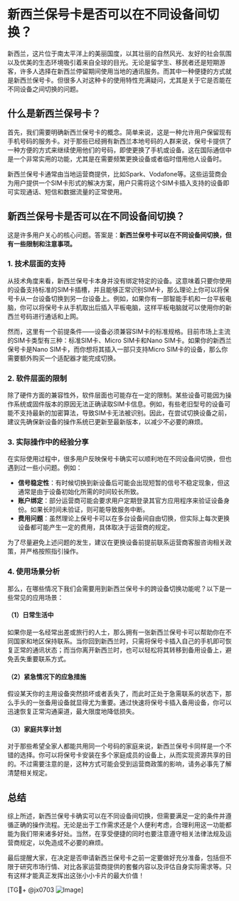 # 新西兰保号卡是否可以在不同设备间切换？

新西兰，这片位于南太平洋上的美丽国度，以其壮丽的自然风光、友好的社会氛围以及优美的生态环境吸引着来自全球的目光。无论是留学生、移民者还是短期游客，许多人选择在新西兰停留期间使用当地的通讯服务。而其中一种便捷的方式就是新西兰保号卡。但很多人对这种卡的使用特性充满疑问，尤其是关于它是否能在不同设备之间切换的问题。

## 什么是新西兰保号卡？

首先，我们需要明确新西兰保号卡的概念。简单来说，这是一种允许用户保留现有手机号码的服务卡。对于那些已经拥有新西兰本地号码的人群来说，保号卡提供了一种方便的方式来继续使用他们的号码，即使更换了手机或设备。这在国际通信中是一个非常实用的功能，尤其是在需要频繁更换设备或者临时借用他人设备时。

新西兰保号卡通常由当地运营商提供，比如Spark、Vodafone等。这些运营商会为用户提供一个SIM卡形式的解决方案，用户只需将这个SIM卡插入支持的设备即可实现通话、短信和数据流量的正常使用。

## 新西兰保号卡是否可以在不同设备间切换？

这是许多用户关心的核心问题。答案是：**新西兰保号卡可以在不同设备间切换，但有一些限制和注意事项。**

### 1. 技术层面的支持

从技术角度来看，新西兰保号卡本身并没有绑定特定的设备。这意味着只要你使用的设备支持标准的SIM卡插槽，并且能够正常识别SIM卡，那么理论上你可以将保号卡从一台设备切换到另一台设备上。例如，如果你有一部智能手机和一台平板电脑，你可以将保号卡从手机取出后插入平板电脑，这样平板电脑就可以使用你的新西兰号码进行通话和上网。

然而，这里有一个前提条件——设备必须兼容SIM卡的标准规格。目前市场上主流的SIM卡类型有三种：标准SIM卡、Micro SIM卡和Nano SIM卡。如果你的新西兰保号卡是Nano SIM卡，而你想将其插入一部只支持Micro SIM卡的设备，那么你需要额外购买一个适配器才能完成切换。

### 2. 软件层面的限制

除了硬件方面的兼容性外，软件层面也可能存在一定的限制。某些设备可能因为操作系统或固件版本的原因无法正确读取SIM卡信息。例如，有些老旧型号的设备可能不支持最新的加密算法，导致SIM卡无法被识别。因此，在尝试切换设备之前，建议先确保新设备的操作系统已更新至最新版本，以减少不必要的麻烦。

### 3. 实际操作中的经验分享

在实际使用过程中，很多用户反映保号卡确实可以顺利地在不同设备间切换，但也遇到过一些小问题。例如：

- **信号稳定性**：有时候切换到新设备后可能会出现短暂的信号不稳定现象，但这通常是由于设备初始化所需的时间较长所致。
- **账户绑定**：部分运营商可能会要求用户定期登录其官方应用程序来验证设备身份。如果长时间未验证，则可能导致服务中断。
- **费用问题**：虽然理论上保号卡可以在多台设备间自由切换，但实际上每次更换设备都可能产生一定的费用，具体取决于运营商的规定。

为了尽量避免上述问题的发生，建议在更换设备前提前联系运营商客服咨询相关政策，并严格按照指引操作。

### 4. 使用场景分析

那么，在哪些情况下我们会需要用到新西兰保号卡的跨设备切换功能呢？以下是一些常见的应用场景：

#### （1）日常生活中
如果你是一名经常出差或旅行的人士，那么拥有一张新西兰保号卡可以帮助你在不同国家和地区保持联系。当你回到新西兰时，只需将保号卡插入自己的手机即可恢复正常的通讯状态；而当你离开新西兰时，也可以轻松将其转移到备用设备上，避免丢失重要联系方式。

#### （2）紧急情况下的应急措施
假设某天你的主用设备突然损坏或者丢失了，而此时正处于急需联系的状态下，那么手头的一张备用设备就显得尤为重要。通过快速将保号卡插入备用设备，你可以迅速恢复正常沟通渠道，最大限度地降低损失。

#### （3）家庭共享计划
对于那些希望全家人都能共用同一个号码的家庭来说，新西兰保号卡同样是一个不错的选择。你可以将保号卡安装在多个家庭成员的设备上，从而实现资源共享的目的。不过需要注意的是，这种方式可能会受到运营商政策的影响，请务必事先了解清楚相关规定。

## 总结

综上所述，新西兰保号卡确实可以在不同设备间切换，但需要满足一定的条件并遵循正确的操作流程。无论是出于工作需求还是个人便利考虑，合理利用这一功能都能为我们带来诸多好处。当然，在享受便捷的同时也要注意遵守相关法律法规及运营商规定，以免造成不必要的麻烦。

最后提醒大家，在决定是否申请新西兰保号卡之前一定要做好充分准备，包括但不限于研究市场行情、对比各家运营商提供的套餐内容以及评估自身实际需求等。只有这样才能真正发挥出这张小小卡片的最大价值！

[TG💪+ @jx0703 ![Image](https://github.com/user-attachments/assets/dbca1d08-cadb-493c-b0ec-ad6f7a83f270)]